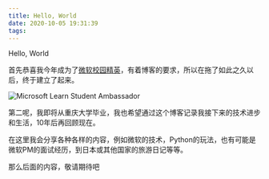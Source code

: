 ```yaml
---
title: Hello, World
date: 2020-10-05 19:31:39
tags:
---
```

Hello, World

首先恭喜我今年成为了[微软校园精英](studentambassadors.microsoft.com)，有着博客的要求，所以在拖了如此之久以后，终于建立了起来。  

![Microsoft Learn Student Ambassador](https://studentambassadors.microsoft.com/assets/badge/level-alpha.png)

第二呢，我即将从重庆大学毕业，我也希望通过这个博客记录我接下来的技术进步和生活，10年后再回顾现在。

在这里我会分享各种各样的内容，例如微软的技术，Python的玩法，也有可能是微软PM的面试经历，到日本或其他国家的旅游日记等等。  

那么后面的内容，敬请期待吧